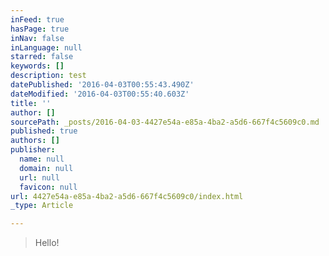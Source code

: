 ```yaml
---
inFeed: true
hasPage: true
inNav: false
inLanguage: null
starred: false
keywords: []
description: test
datePublished: '2016-04-03T00:55:43.490Z'
dateModified: '2016-04-03T00:55:40.603Z'
title: ''
author: []
sourcePath: _posts/2016-04-03-4427e54a-e85a-4ba2-a5d6-667f4c5609c0.md
published: true
authors: []
publisher:
  name: null
  domain: null
  url: null
  favicon: null
url: 4427e54a-e85a-4ba2-a5d6-667f4c5609c0/index.html
_type: Article

---
```

> Hello!